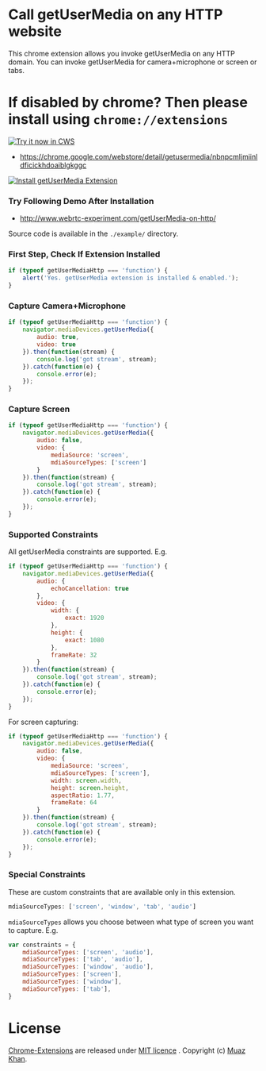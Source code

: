 # Call getUserMedia on any HTTP website

This chrome extension allows you invoke getUserMedia on any HTTP domain. You can invoke getUserMedia for camera+microphone or screen or tabs.

# If disabled by chrome? Then please install using `chrome://extensions`

<a target="_blank" href="https://chrome.google.com/webstore/detail/getusermedia/nbnpcmljmiinldficickhdoaiblgkggc">![Try it now in CWS](https://raw.github.com/GoogleChrome/chrome-app-samples/master/tryitnowbutton.png "Click here to install this extension from the Chrome Web Store")</a>

* https://chrome.google.com/webstore/detail/getusermedia/nbnpcmljmiinldficickhdoaiblgkggc

<a target="_blank" href="https://chrome.google.com/webstore/detail/getusermedia/nbnpcmljmiinldficickhdoaiblgkggc"><img alt="Install getUserMedia Extension" src="https://webrtcweb.com/getUserMedia-Extension.png" title="Click here to install this sample from the Chrome Web Store" /></a>

### Try Following Demo After Installation

* http://www.webrtc-experiment.com/getUserMedia-on-http/

Source code is available in the `./example/` directory.

### First Step, Check If Extension Installed

```javascript
if (typeof getUserMediaHttp === 'function') {
    alert('Yes. getUserMedia extension is installed & enabled.');
}
```

### Capture Camera+Microphone

```javascript
if (typeof getUserMediaHttp === 'function') {
    navigator.mediaDevices.getUserMedia({
        audio: true,
        video: true
    }).then(function(stream) {
        console.log('got stream', stream);
    }).catch(function(e) {
        console.error(e);
    });
}
```

### Capture Screen

```javascript
if (typeof getUserMediaHttp === 'function') {
    navigator.mediaDevices.getUserMedia({
        audio: false,
        video: {
            mediaSource: 'screen',
            mdiaSourceTypes: ['screen']
        }
    }).then(function(stream) {
        console.log('got stream', stream);
    }).catch(function(e) {
        console.error(e);
    });
}
```

### Supported Constraints

All getUserMedia constraints are supported. E.g.

```javascript
if (typeof getUserMediaHttp === 'function') {
    navigator.mediaDevices.getUserMedia({
        audio: {
            echoCancellation: true
        },
        video: {
            width: {
                exact: 1920
            },
            height: {
                exact: 1080
            },
            frameRate: 32
        }
    }).then(function(stream) {
        console.log('got stream', stream);
    }).catch(function(e) {
        console.error(e);
    });
}
```

For screen capturing:

```javascript
if (typeof getUserMediaHttp === 'function') {
    navigator.mediaDevices.getUserMedia({
        audio: false,
        video: {
            mediaSource: 'screen',
            mdiaSourceTypes: ['screen'],
            width: screen.width,
            height: screen.height,
            aspectRatio: 1.77,
            frameRate: 64
        }
    }).then(function(stream) {
        console.log('got stream', stream);
    }).catch(function(e) {
        console.error(e);
    });
}
```

### Special Constraints

These are custom constraints that are available only in this extension.

```javascript
mdiaSourceTypes: ['screen', 'window', 'tab', 'audio']
```

`mdiaSourceTypes` allows you choose between what type of screen you want to capture. E.g.

```javascript
var constraints = {
    mdiaSourceTypes: ['screen', 'audio'],
    mdiaSourceTypes: ['tab', 'audio'],
    mdiaSourceTypes: ['window', 'audio'],
    mdiaSourceTypes: ['screen'],
    mdiaSourceTypes: ['window'],
    mdiaSourceTypes: ['tab'],
}
```

# License

[Chrome-Extensions](https://github.com/muaz-khan/Chrome-Extensions) are released under [MIT licence](https://www.webrtc-experiment.com/licence/) . Copyright (c) [Muaz Khan](https://plus.google.com/+MuazKhan).
